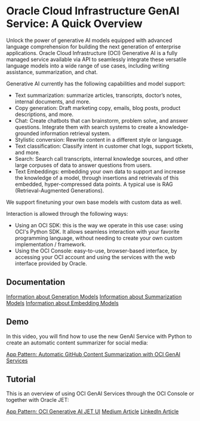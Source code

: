 # Oracle Cloud Infrastructure GenAI Service: A Quick Overview

Unlock the power of generative AI models equipped with advanced language comprehension for building the next generation of enterprise applications. Oracle Cloud Infrastructure (OCI) Generative AI is a fully managed service available via API to seamlessly integrate these versatile language models into a wide range of use cases, including writing assistance, summarization, and chat.

Generative AI currently has the following capabilities and model support:

- Text summarization: summarize articles, transcripts, doctor’s notes, internal documents, and more.
- Copy generation: Draft marketing copy, emails, blog posts, product descriptions, and more.
- Chat: Create chatbots that can brainstorm, problem solve, and answer questions. Integrate them with search systems to create a knowledge-grounded information retrieval system.
- Stylistic conversion: Rewrite content in a different style or language.
- Text classification: Classify intent in customer chat logs, support tickets, and more.
- Search: Search call transcripts, internal knowledge sources, and other large corpuses of data to answer questions from users.
- Text Embeddings: embedding your own data to support and increase the knowledge of a model, through insertions and retrievals of this embedded, hyper-compressed data points. A typical use is RAG (Retrieval-Augmented Generations).

We support finetuning your own base models with custom data as well.

Interaction is allowed through the following ways:

- Using an OCI SDK: this is the way we operate in this use case: using OCI's Python SDK. It allows seamless interaction with your favorite programming language, without needing to create your own custom implementation / framework.
- Using the OCI Console: easy-to-use, browser-based interface, by accessing your OCI account and using the services with the web interface provided by Oracle.

## Documentation

[Information about Generation Models](https://docs.oracle.com/en-us/iaas/Content/generative-ai/generate-models.htm)
[Information about Summarization Models](https://docs.oracle.com/en-us/iaas/Content/generative-ai/summarize-models.htm)
[Information about Embedding Models](https://docs.oracle.com/en-us/iaas/Content/generative-ai/embed-models.htm)

## Demo

In this video, you will find how to use the new GenAI Service with Python to create an automatic content summarizer for social media:

[App Pattern: Automatic GitHub Content Summarization with OCI GenAI Services](https://www.youtube.com/watch?v=qiUjqxyqY0I&list=PLPIzp-E1msraY9To-BB-vVzPsK08s4tQD&index=3)

## Tutorial

This is an overview of using OCI GenAI Services through the OCI Console or together with Oracle JET:

[App Pattern: OCI Generative AI JET UI](https://www.youtube.com/watch?v=hpRoQ93YeaQ&list=PLPIzp-E1msraY9To-BB-vVzPsK08s4tQD&index=1)
[Medium Article](https://medium.com/oracledevs/get-started-with-oracle-generative-ai-using-oracle-jet-cef23bfda5c7)
[LinkedIn Article](https://www.linkedin.com/pulse/oracle-jet-generative-ai-john-brock-qng9c/)
